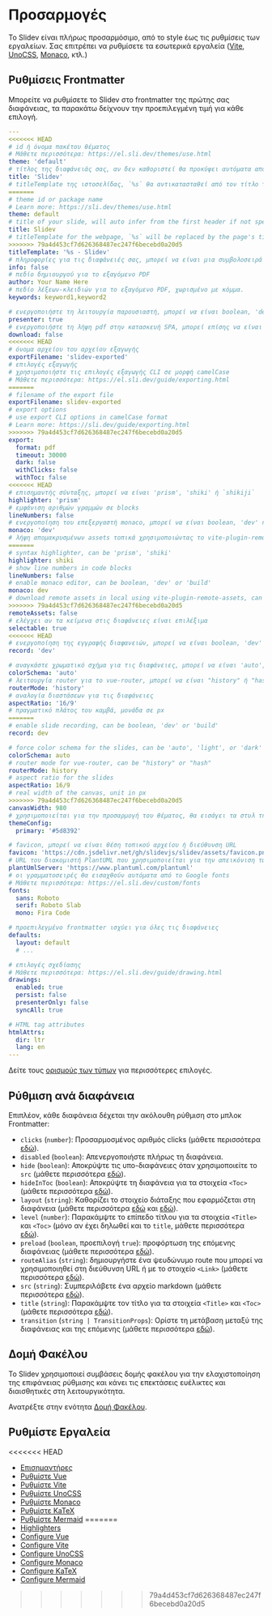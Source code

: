 # Προσαρμογές

Το Slidev είναι πλήρως προσαρμόσιμο, από το style έως τις ρυθμίσεις των εργαλείων. Σας επιτρέπει να ρυθμίσετε τα εσωτερικά εργαλεία ([Vite](/custom/config-vite), [UnoCSS](/custom/config-unocss), [Monaco](/custom/config-monaco), κτλ.)

## Ρυθμίσεις Frontmatter

Μπορείτε να ρυθμίσετε το Slidev στο frontmatter της πρώτης σας διαφάνειας, τα παρακάτω δείχνουν την προεπιλεγμένη τιμή για κάθε επιλογή.

```yaml
---
<<<<<<< HEAD
# id ή όνομα πακέτου θέματος
# Μάθετε περισσότερα: https://el.sli.dev/themes/use.html
theme: 'default'
# τίτλος της διαφάνειάς σας, αν δεν καθοριστεί θα προκύψει αυτόματα από την πρώτη επικεφαλίδα
title: 'Slidev'
# titleTemplate της ιστοσελίδας, `%s` θα αντικατασταθεί από τον τίτλο της σελίδας
=======
# theme id or package name
# Learn more: https://sli.dev/themes/use.html
theme: default
# title of your slide, will auto infer from the first header if not specified
title: Slidev
# titleTemplate for the webpage, `%s` will be replaced by the page's title
>>>>>>> 79a4d453cf7d626368487ec247f6becebd0a20d5
titleTemplate: '%s - Slidev'
# πληροφορίες για τις διαφάνειές σας, μπορεί να είναι μια συμβολοσειρά markdown.
info: false
# πεδίο δημιουργού για το εξαγόμενο PDF
author: Your Name Here
# πεδίο λέξεων-κλειδιών για το εξαγόμενο PDF, χωρισμένο με κόμμα.
keywords: keyword1,keyword2

# ενεργοποιήστε τη λειτουργία παρουσιαστή, μπορεί να είναι boolean, 'dev' ή 'build'
presenter: true
# ενεργοποιήστε τη λήψη pdf στην κατασκευή SPA, μπορεί επίσης να είναι ένα προσαρμοσμένο url
download: false
<<<<<<< HEAD
# όνομα αρχείου του αρχείου εξαγωγής
exportFilename: 'slidev-exported'
# επιλογές εξαγωγής
# χρησιμοποιήστε τις επιλογές εξαγωγής CLI σε μορφή camelCase
# Μάθετε περισσότερα: https://el.sli.dev/guide/exporting.html
=======
# filename of the export file
exportFilename: slidev-exported
# export options
# use export CLI options in camelCase format
# Learn more: https://sli.dev/guide/exporting.html
>>>>>>> 79a4d453cf7d626368487ec247f6becebd0a20d5
export:
  format: pdf
  timeout: 30000
  dark: false
  withClicks: false
  withToc: false
<<<<<<< HEAD
# επισημαντής σύνταξης, μπορεί να είναι 'prism', 'shiki' ή `shikiji`
highlighter: 'prism'
# εμφάνιση αριθμών γραμμών σε blocks
lineNumbers: false
# ενεργοποίηση του επεξεργαστή monaco, μπορεί να είναι boolean, 'dev' ή 'build'
monaco: 'dev'
# λήψη απομακρυσμένων assets τοπικά χρησιμοποιώντας το vite-plugin-remote-assets, μπορεί να είναι boolean, 'dev' ή 'build'
=======
# syntax highlighter, can be 'prism', 'shiki'
highlighter: shiki
# show line numbers in code blocks
lineNumbers: false
# enable monaco editor, can be boolean, 'dev' or 'build'
monaco: dev
# download remote assets in local using vite-plugin-remote-assets, can be boolean, 'dev' or 'build'
>>>>>>> 79a4d453cf7d626368487ec247f6becebd0a20d5
remoteAssets: false
# ελέγχει αν τα κείμενα στις διαφάνειες είναι επιλέξιμα
selectable: true
<<<<<<< HEAD
# ενεργοποίηση της εγγραφής διαφανειών, μπορεί να είναι boolean, 'dev' ή 'build'
record: 'dev'

# αναγκάστε χρωματικό σχήμα για τις διαφάνειες, μπορεί να είναι 'auto', 'light', ή 'dark'
colorSchema: 'auto'
# λειτουργία router για το vue-router, μπορεί να είναι "history" ή "hash"
routerMode: 'history'
# αναλογία διαστάσεων για τις διαφάνειες
aspectRatio: '16/9'
# πραγματικό πλάτος του καμβά, μονάδα σε px
=======
# enable slide recording, can be boolean, 'dev' or 'build'
record: dev

# force color schema for the slides, can be 'auto', 'light', or 'dark'
colorSchema: auto
# router mode for vue-router, can be "history" or "hash"
routerMode: history
# aspect ratio for the slides
aspectRatio: 16/9
# real width of the canvas, unit in px
>>>>>>> 79a4d453cf7d626368487ec247f6becebd0a20d5
canvasWidth: 980
# χρησιμοποιείται για την προσαρμογή του θέματος, θα εισάγει τα στυλ της ρίζας ως `--slidev-theme-x` για το χαρακτηριστικό `x`
themeConfig:
  primary: '#5d8392'

# favicon, μπορεί να είναι θέση τοπικού αρχείου ή διεύθυνση URL
favicon: 'https://cdn.jsdelivr.net/gh/slidevjs/slidev/assets/favicon.png'
# URL του διακομιστή PlantUML που χρησιμοποιείται για την απεικόνιση των διαγραμμάτων
plantUmlServer: 'https://www.plantuml.com/plantuml'
# οι γραμματοσειρές θα εισαχθούν αυτόματα από το Google fonts
# Μάθετε περισσότερα: https://el.sli.dev/custom/fonts
fonts:
  sans: Roboto
  serif: Roboto Slab
  mono: Fira Code

# προεπιλεγμένο frontmatter ισχύει για όλες τις διαφάνειες
defaults:
  layout: default
  # ...

# επιλογές σχεδίασης
# Μάθετε περισσότερα: https://el.sli.dev/guide/drawing.html
drawings:
  enabled: true
  persist: false
  presenterOnly: false
  syncAll: true

# HTML tag attributes
htmlAttrs:
  dir: ltr
  lang: en
---
```

Δείτε τους [ορισμούς των τύπων](https://github.com/slidevjs/slidev/blob/main/packages/types/src/config.ts) για περισσότερες επιλογές.

## Ρύθμιση ανά διαφάνεια

Επιπλέον, κάθε διαφάνεια δέχεται την ακόλουθη ρύθμιση στο μπλοκ Frontmatter:

* `clicks` (`number`): Προσαρμοσμένος αριθμός clicks (μάθετε περισσότερα [εδώ](/guide/animations.html#πpοσαpμοσμένος-αpιθμός-clicks)).
* `disabled` (`boolean`): Απενεργοποιήστε πλήρως τη διαφάνεια.
* `hide` (`boolean`): Αποκρύψτε τις υπο-διαφάνειες όταν χρησιμοποιείτε το `src` (μάθετε περισσότερα [εδώ](/guide/syntax.html#πολλαπλές-είσοδοι)).
* `hideInToc` (`boolean`): Αποκρύψτε τη διαφάνεια για τα στοιχεία `<Toc>` (μάθετε περισσότερα [εδώ](/builtin/components.html#toc)).
* `layout` (`string`): Καθορίζει το στοιχείο διάταξης που εφαρμόζεται στη διαφάνεια (μάθετε περισσότερα [εδώ](/guide/syntax.html#front-matter-layouts) και [εδώ](/builtin/layouts.html)).
* `level` (`number`): Παρακάμψτε το επίπεδο τίτλου για τα στοιχεία `<Title>` και `<Toc>` (μόνο αν έχει δηλωθεί και το `title`, μάθετε περισσότερα [εδώ](/builtin/components.html#titles)).
* `preload` (`boolean`, προεπιλογή `true`): προφόρτωση της επόμενης διαφάνειας (μάθετε περισσότερα [εδώ](/guide/animations.html#κίνηση)).
* `routeAlias` (`string`): δημιουργήστε ένα ψευδώνυμο route που μπορεί να χρησιμοποιηθεί στη διεύθυνση URL ή με το στοιχείο `<Link>` (μάθετε περισσότερα [εδώ](/builtin/components.html#link)).
* `src` (`string`): Συμπεριλάβετε ένα αρχείο markdown (μάθετε περισσότερα [εδώ](/guide/syntax.html#πολλαπλές-είσοδοι)).
* `title` (`string`): Παρακάμψτε τον τίτλο για τα στοιχεία `<Title>` και `<Toc>` (μάθετε περισσότερα [εδώ](/builtin/components.html#titles)).
* `transition` (`string | TransitionProps`): Ορίστε τη μετάβαση μεταξύ της διαφάνειας και της επόμενης (μάθετε περισσότερα [εδώ](/guide/animations.html#μεταβάσεις-διαφανειών)).

## Δομή Φακέλου

Το Slidev χρησιμοποιεί συμβάσεις δομής φακέλου για την ελαχιστοποίηση της επιφάνειας ρύθμισης και κάνει τις επεκτάσεις ευέλικτες και διαισθητικές στη λειτουργικότητα.

Ανατρέξτε στην ενότητα [Δομή Φακέλου](/custom/directory-structure).

## Ρυθμίστε Εργαλεία

<<<<<<< HEAD
- [Επισημαντήρες](/custom/highlighters)
- [Ρυθμίστε Vue](/custom/config-vue)
- [Ρυθμίστε Vite](/custom/config-vite)
- [Ρυθμίστε UnoCSS](/custom/config-unocss)
- [Ρυθμίστε Monaco](/custom/config-monaco)
- [Ρυθμίστε KaTeX](/custom/config-katex)
- [Ρυθμίστε Mermaid](/custom/config-mermaid)
=======
- [Highlighters](/custom/highlighters)
- [Configure Vue](/custom/config-vue)
- [Configure Vite](/custom/config-vite)
- [Configure UnoCSS](/custom/config-unocss)
- [Configure Monaco](/custom/config-monaco)
- [Configure KaTeX](/custom/config-katex)
- [Configure Mermaid](/custom/config-mermaid)
>>>>>>> 79a4d453cf7d626368487ec247f6becebd0a20d5
